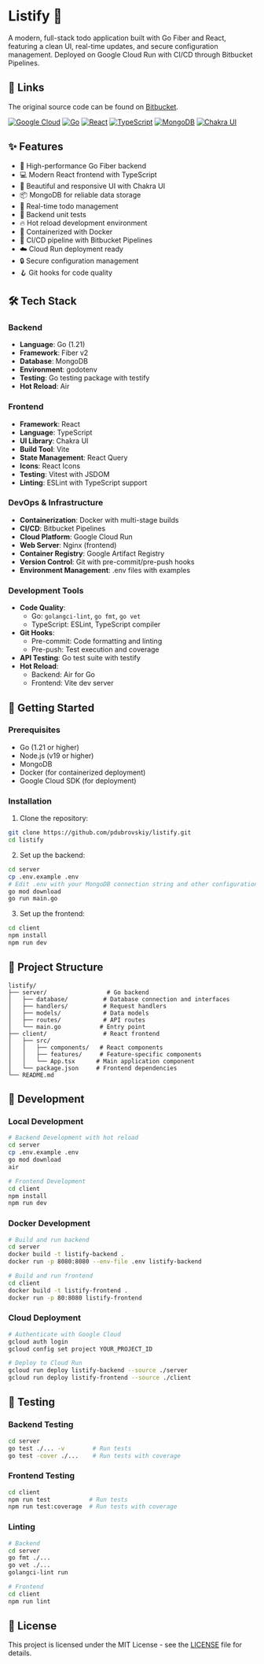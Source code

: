# Listify 📝

A modern, full-stack todo application built with Go Fiber and React, featuring a clean UI, real-time updates, and secure configuration management. Deployed on Google Cloud Run with CI/CD through Bitbucket Pipelines.

## 🔗 Links

The original source code can be found on [Bitbucket](https://bitbucket.org/pdubrovskiyit/listify/src/main/).

[![Google Cloud](https://img.shields.io/badge/Google_Cloud-4285F4?style=for-the-badge&logo=google-cloud&logoColor=white)](https://cloud.google.com/)
[![Go](https://img.shields.io/badge/Go-00ADD8?style=for-the-badge&logo=go&logoColor=white)](https://go.dev/)
[![React](https://img.shields.io/badge/React-61DAFB?style=for-the-badge&logo=react&logoColor=black)](https://reactjs.org/)
[![TypeScript](https://img.shields.io/badge/TypeScript-3178C6?style=for-the-badge&logo=typescript&logoColor=white)](https://www.typescriptlang.org/)
[![MongoDB](https://img.shields.io/badge/MongoDB-47A248?style=for-the-badge&logo=mongodb&logoColor=white)](https://www.mongodb.com/)
[![Chakra UI](https://img.shields.io/badge/Chakra_UI-319795?style=for-the-badge&logo=chakra-ui&logoColor=white)](https://chakra-ui.com/)

## ✨ Features

- 🚀 High-performance Go Fiber backend
- 💻 Modern React frontend with TypeScript
- 🎨 Beautiful and responsive UI with Chakra UI
- 📦 MongoDB for reliable data storage
- 🔄 Real-time todo management
- 🧪 Backend unit tests
- 🔥 Hot reload development environment
- 🐳 Containerized with Docker
- 🚢 CI/CD pipeline with Bitbucket Pipelines
- ☁️ Cloud Run deployment ready
- 🔒 Secure configuration management
- 🪝 Git hooks for code quality

## 🛠️ Tech Stack

### Backend
- **Language**: Go (1.21)
- **Framework**: Fiber v2
- **Database**: MongoDB
- **Environment**: godotenv
- **Testing**: Go testing package with testify
- **Hot Reload**: Air

### Frontend
- **Framework**: React
- **Language**: TypeScript
- **UI Library**: Chakra UI
- **Build Tool**: Vite
- **State Management**: React Query
- **Icons**: React Icons
- **Testing**: Vitest with JSDOM
- **Linting**: ESLint with TypeScript support

### DevOps & Infrastructure
- **Containerization**: Docker with multi-stage builds
- **CI/CD**: Bitbucket Pipelines
- **Cloud Platform**: Google Cloud Run
- **Web Server**: Nginx (frontend)
- **Container Registry**: Google Artifact Registry
- **Version Control**: Git with pre-commit/pre-push hooks
- **Environment Management**: .env files with examples

### Development Tools
- **Code Quality**:
  - Go: `golangci-lint`, `go fmt`, `go vet`
  - TypeScript: ESLint, TypeScript compiler
- **Git Hooks**:
  - Pre-commit: Code formatting and linting
  - Pre-push: Test execution and coverage
- **API Testing**: Go test suite with testify
- **Hot Reload**: 
  - Backend: Air for Go
  - Frontend: Vite dev server

## 🚀 Getting Started

### Prerequisites

- Go (1.21 or higher)
- Node.js (v19 or higher)
- MongoDB
- Docker (for containerized deployment)
- Google Cloud SDK (for deployment)

### Installation

1. Clone the repository:
```bash
git clone https://github.com/pdubrovskiy/listify.git
cd listify
```

2. Set up the backend:
```bash
cd server
cp .env.example .env
# Edit .env with your MongoDB connection string and other configurations
go mod download
go run main.go
```

3. Set up the frontend:
```bash
cd client
npm install
npm run dev
```

## 📁 Project Structure

```
listify/
├── server/                 # Go backend
│   ├── database/          # Database connection and interfaces
│   ├── handlers/          # Request handlers
│   ├── models/            # Data models
│   ├── routes/            # API routes
│   └── main.go           # Entry point
├── client/                # React frontend
│   ├── src/
│   │   ├── components/   # React components
│   │   ├── features/     # Feature-specific components
│   │   └── App.tsx      # Main application component
│   └── package.json     # Frontend dependencies
└── README.md
```

## 🔧 Development

### Local Development
```bash
# Backend Development with hot reload
cd server
cp .env.example .env
go mod download
air

# Frontend Development
cd client
npm install
npm run dev
```

### Docker Development
```bash
# Build and run backend
cd server
docker build -t listify-backend .
docker run -p 8080:8080 --env-file .env listify-backend

# Build and run frontend
cd client
docker build -t listify-frontend .
docker run -p 80:8080 listify-frontend
```

### Cloud Deployment
```bash
# Authenticate with Google Cloud
gcloud auth login
gcloud config set project YOUR_PROJECT_ID

# Deploy to Cloud Run
gcloud run deploy listify-backend --source ./server
gcloud run deploy listify-frontend --source ./client
```

## 🧪 Testing

### Backend Testing
```bash
cd server
go test ./... -v        # Run tests
go test -cover ./...    # Run tests with coverage
```

### Frontend Testing
```bash
cd client
npm run test           # Run tests
npm run test:coverage  # Run tests with coverage
```

### Linting
```bash
# Backend
cd server
go fmt ./...
go vet ./...
golangci-lint run

# Frontend
cd client
npm run lint
```

## 📝 License

This project is licensed under the MIT License - see the [LICENSE](LICENSE) file for details.
